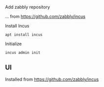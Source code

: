 Add zabbly repository

... from https://github.com/zabbly/incus

Install Incus 

    apt install incus

Initialize

    incus admin init

## UI

Installed from https://github.com/zabbly/incus
